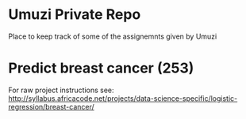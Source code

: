 # Umuzi Private Repo

Place to keep track of some of the assignemnts given by Umuzi

# Predict breast cancer (253)
For raw project instructions see: http://syllabus.africacode.net/projects/data-science-specific/logistic-regression/breast-cancer/
